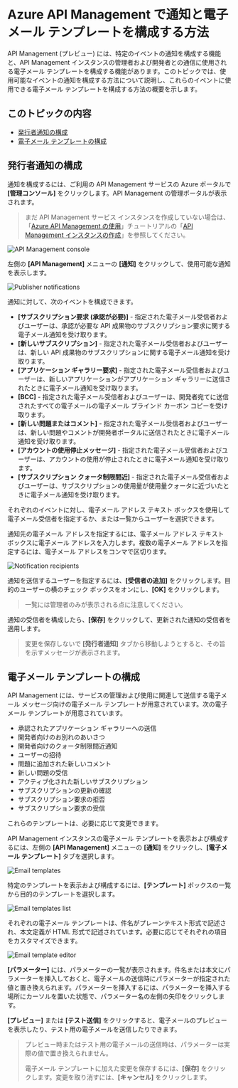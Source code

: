 <properties pageTitle="How to configure notifications and email templates in Azure API Management" metaKeywords="" description="Learn how to configure notifications and email templates in Azure API Management." metaCanonical="" services="" documentationCenter="API Management" title="How to configure notifications and email templates in Azure API Management" authors="sdanie" solutions="" manager="" editor="" />

<tags ms.service="api-management" ms.workload="mobile" ms.tgt_pltfrm="na" ms.devlang="na" ms.topic="article" ms.date="01/01/1900" ms.author="sdanie"></tags>

# Azure API Management で通知と電子メール テンプレートを構成する方法

API Management (プレビュー) には、特定のイベントの通知を構成する機能と、API Management インスタンスの管理者および開発者との通信に使用される電子メール テンプレートを構成する機能があります。このトピックでは、使用可能なイベントの通知を構成する方法について説明し、これらのイベントに使用できる電子メール テンプレートを構成する方法の概要を示します。

## このトピックの内容

-   [発行者通知の構成][発行者通知の構成]
-   [電子メール テンプレートの構成][電子メール テンプレートの構成]

## <a name="publisher-notifications"> </a>発行者通知の構成

通知を構成するには、ご利用の API Management サービスの Azure ポータルで **[管理コンソール]** をクリックします。API Management の管理ポータルが表示されます。

> まだ API Management サービス インスタンスを作成していない場合は、「[Azure API Management の使用][Azure API Management の使用]」チュートリアルの「[API Management インスタンスの作成][API Management インスタンスの作成]」を参照してください。

![API Management console][API Management console]

左側の **[API Management]** メニューの **[通知]** をクリックして、使用可能な通知を表示します。

![Publisher notifications][Publisher notifications]

通知に対して、次のイベントを構成できます。

-   **[サブスクリプション要求 (承認が必要)]** - 指定された電子メール受信者およびユーザーは、承認が必要な API 成果物のサブスクリプション要求に関する電子メール通知を受け取ります。
-   **[新しいサブスクリプション]** - 指定された電子メール受信者およびユーザーは、新しい API 成果物のサブスクリプションに関する電子メール通知を受け取ります。
-   **[アプリケーション ギャラリー要求]** - 指定された電子メール受信者およびユーザーは、新しいアプリケーションがアプリケーション ギャラリーに送信されたときに電子メール通知を受け取ります。
-   **[BCC]** - 指定された電子メール受信者およびユーザーは、開発者宛てに送信されたすべての電子メールの電子メール ブラインド カーボン コピーを受け取ります。
-   **[新しい問題またはコメント]** - 指定された電子メール受信者およびユーザーは、新しい問題やコメントが開発者ポータルに送信されたときに電子メール通知を受け取ります。
-   **[アカウントの使用停止メッセージ]** - 指定された電子メール受信者およびユーザーは、アカウントの使用が停止されたときに電子メール通知を受け取ります。
-   **[サブスクリプション クォータ制限間近]** - 指定された電子メール受信者およびユーザーは、サブスクリプションの使用量が使用量クォータに近づいたときに電子メール通知を受け取ります。

それぞれのイベントに対し、電子メール アドレス テキスト ボックスを使用して電子メール受信者を指定するか、または一覧からユーザーを選択できます。

通知先の電子メール アドレスを指定するには、電子メール アドレス テキスト ボックスに電子メール アドレスを入力します。複数の電子メール アドレスを指定するには、電子メール アドレスをコンマで区切ります。

![Notification recipients][Notification recipients]

通知を送信するユーザーを指定するには、**[受信者の追加]** をクリックします。目的のユーザーの横のチェック ボックスをオンにし、**[OK]** をクリックします。

> 一覧には管理者のみが表示される点に注意してください。

通知の受信者を構成したら、**[保存]** をクリックして、更新された通知の受信者を適用します。

> 変更を保存しないで **[発行者通知]** タブから移動しようとすると、その旨を示すメッセージが表示されます。

## <a name="email-templates"> </a>電子メール テンプレートの構成

API Management には、サービスの管理および使用に関連して送信する電子メール メッセージ向けの電子メール テンプレートが用意されています。次の電子メール テンプレートが用意されています。

-   承認されたアプリケーション ギャラリーへの送信
-   開発者向けのお別れのあいさつ
-   開発者向けのクォータ制限間近通知
-   ユーザーの招待
-   問題に追加された新しいコメント
-   新しい問題の受信
-   アクティブ化された新しいサブスクリプション
-   サブスクリプションの更新の確認
-   サブスクリプション要求の拒否
-   サブスクリプション要求の受信

これらのテンプレートは、必要に応じて変更できます。

API Management インスタンスの電子メール テンプレートを表示および構成するには、左側の **[API Management]** メニューの **[通知]** をクリックし、**[電子メール テンプレート]** タブを選択します。

![Email templates][Email templates]

特定のテンプレートを表示および構成するには、**[テンプレート]** ボックスの一覧から目的のテンプレートを選択します。

![Email templates list][Email templates list]

それぞれの電子メール テンプレートは、件名がプレーンテキスト形式で記述され、本文定義が HTML 形式で記述されています。必要に応じてそれぞれの項目をカスタマイズできます。

![Email template editor][Email template editor]

**[パラメーター]** には、パラメーターの一覧が表示されます。件名または本文にパラメーターを挿入しておくと、電子メールの送信時にパラメーターが指定された値と置き換えられます。パラメーターを挿入するには、パラメーターを挿入する場所にカーソルを置いた状態で、パラメーター名の左側の矢印をクリックします。

**[プレビュー]** または **[テスト送信]** をクリックすると、電子メールのプレビューを表示したり、テスト用の電子メールを送信したりできます。

> プレビュー時またはテスト用の電子メールの送信時は、パラメーターは実際の値で置き換えられません。
>
> 電子メール テンプレートに加えた変更を保存するには、**[保存]** をクリックします。変更を取り消すには、**[キャンセル]** をクリックします。

  [発行者通知の構成]: #publisher-notifications
  [電子メール テンプレートの構成]: #email-templates
  [Azure API Management の使用]: ../api-management-get-started
  [API Management インスタンスの作成]: ../api-management-get-started/#create-service-instance
  [API Management console]: ./media/api-management-howto-configure-notifications/api-management-management-console.png
  [Publisher notifications]: ./media/api-management-howto-configure-notifications/api-management-publisher-notifications.png
  [Notification recipients]: ./media/api-management-howto-configure-notifications/api-management-email-addresses.png
  [Email templates]: ./media/api-management-howto-configure-notifications/api-management-email-templates.png
  [Email templates list]: ./media/api-management-howto-configure-notifications/api-management-email-templates-list.png
  [Email template editor]: ./media/api-management-howto-configure-notifications/api-management-email-template.png
